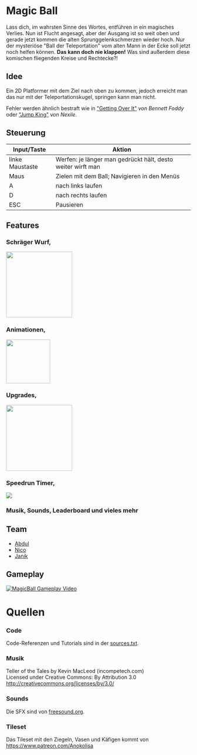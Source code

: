 ﻿# Magic Ball
Lass dich, im wahrsten Sinne des Wortes, entführen in ein magisches Verlies.
Nun ist Flucht angesagt, aber der Ausgang ist so weit oben und gerade jetzt kommen die
alten Sprunggelenkschmerzen wieder hoch. Nur der mysteriöse "Ball der Teleportation"
vom alten Mann in der Ecke soll jetzt noch helfen können. **Das kann doch nie klappen!**
Was sind außerdem diese komischen fliegenden Kreise und Rechtecke?!


## Idee
Ein 2D Platformer mit dem Ziel nach oben zu kommen,
jedoch erreicht man das nur mit der Teleportationskugel, springen kann man nicht.

Fehler werden ähnlich bestraft wie in 
["Getting Over It"](https://store.steampowered.com/app/240720/Getting_Over_It_with_Bennett_Foddy/)
_von Bennett Foddy_ oder 
["Jump King"](https://store.steampowered.com/app/1061090/Jump_King/)
_von Nexile._

## Steuerung
| Input/Taste | Aktion |
| --- | --- |
| linke Maustaste | Werfen: je länger man gedrückt hält, desto weiter wirft man |
| Maus | Zielen mit dem Ball; Navigieren in den Menüs |
| A | nach links laufen |
| D | nach rechts laufen |
| ESC | Pausieren |

## Features

### Schräger Wurf,

<img src="https://i.imgur.com/d5ibUih.gif" height="180"/>

### Animationen,

<img src="https://i.imgur.com/yMmQL2A.gif" height="120"/>

### Upgrades,

<img src="https://i.imgur.com/qBmAt1d.gif" height="180"/>

### Speedrun Timer,

![](https://i.imgur.com/4h1QbXI.png)

### Musik, Sounds, Leaderboard und vieles mehr

## Team
* [Abdul](https://github.com/abdool-bot/)
* [Nico](https://github.com/nico-mania)
* [Janik](https://github.com/kinasch)

## Gameplay

[![MagicBall Gameplay Video](http://img.youtube.com/vi/yiULDQUclgE/0.jpg)](http://www.youtube.com/watch?v=yiULDQUclgE "MagicBall-Shorter-Trailer")

# Quellen

### Code

Code-Referenzen und Tutorials sind in der [sources.txt](https://github.com/kinasch/Jaabni/blob/main/sources.txt).

### Musik

Teller of the Tales by Kevin MacLeod (incompetech.com)  
Licensed under Creative Commons: By Attribution 3.0  
http://creativecommons.org/licenses/by/3.0/

### Sounds

Die SFX sind von [freesound.org](https://freesound.org/).

### Tileset

Das Tileset mit den Ziegeln, Vasen und Käfigen kommt von https://www.patreon.com/Anokolisa

